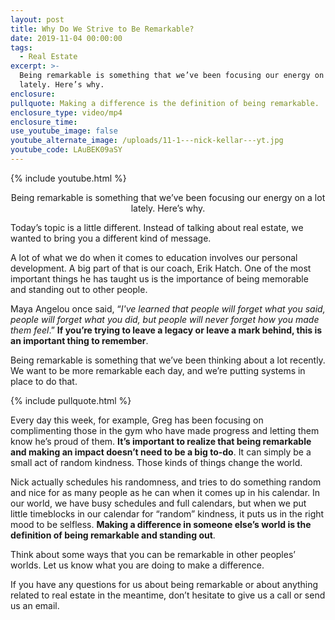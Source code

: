 ```yaml
---
layout: post
title: Why Do We Strive to Be Remarkable?
date: 2019-11-04 00:00:00
tags:
  - Real Estate
excerpt: >-
  Being remarkable is something that we’ve been focusing our energy on a lot
  lately. Here’s why.
enclosure:
pullquote: Making a difference is the definition of being remarkable.
enclosure_type: video/mp4
enclosure_time:
use_youtube_image: false
youtube_alternate_image: /uploads/11-1---nick-kellar---yt.jpg
youtube_code: LAuBEK09aSY
---
```


{% include youtube.html %}

<center>Being remarkable is something that we’ve been focusing our energy on a lot lately. Here’s why.</center>

Today’s topic is a little different. Instead of talking about real estate, we wanted to bring you a different kind of message.

A lot of what we do when it comes to education involves our personal development. A big part of that is our coach, Erik Hatch. One of the most important things he has taught us is the importance of being memorable and standing out to other people.

Maya Angelou once said, “*I've learned that people will forget what you said, people will forget what you did, but people will never forget how you made them feel*.” **If you’re trying to leave a legacy or leave a mark behind, this is an important thing to remember**.

Being remarkable is something that we’ve been thinking about a lot recently. We want to be more remarkable each day, and we’re putting systems in place to do that.

{% include pullquote.html %}

Every day this week, for example, Greg has been focusing on complimenting those in the gym who have made progress and letting them know he’s proud of them. **It’s important to realize that being remarkable and making an impact doesn’t need to be a big to-do**. It can simply be a small act of random kindness. Those kinds of things change the world.

Nick actually schedules his randomness, and tries to do something random and nice for as many people as he can when it comes up in his calendar. In our world, we have busy schedules and full calendars, but when we put little timeblocks in our calendar for “random” kindness, it puts us in the right mood to be selfless. **Making a difference in someone else’s world is the definition of being remarkable and standing out**.

Think about some ways that you can be remarkable in other peoples’ worlds. Let us know what you are doing to make a difference.

If you have any questions for us about being remarkable or about anything related to real estate in the meantime, don’t hesitate to give us a call or send us an email.